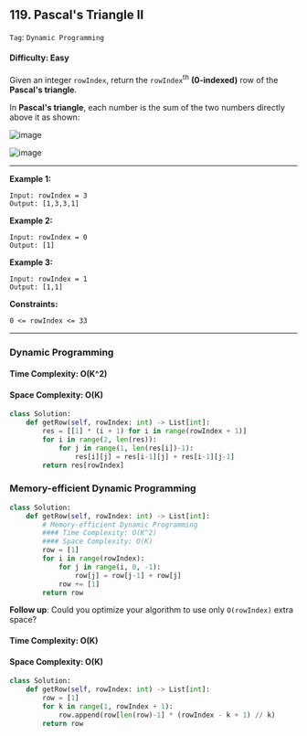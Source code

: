 ## 119. Pascal's Triangle II

```Tag```: ```Dynamic Programming```

#### Difficulty: Easy

Given an integer ```rowIndex```, return the ```rowIndex```<sup>th</sup> __(0-indexed)__ row of the __Pascal's triangle__.

In __Pascal's triangle__, each number is the sum of the two numbers directly above it as shown:

![image](https://upload.wikimedia.org/wikipedia/commons/0/0d/PascalTriangleAnimated2.gif)

![image](https://user-images.githubusercontent.com/35042430/210032763-ca5de1be-1133-4093-a58d-8c79922be9da.png)

---

__Example 1:__
```
Input: rowIndex = 3
Output: [1,3,3,1]
```

__Example 2:__
```
Input: rowIndex = 0
Output: [1]
```

__Example 3:__
```
Input: rowIndex = 1
Output: [1,1]
```

__Constraints:__
```
0 <= rowIndex <= 33
```

---

### Dynamic Programming
#### Time Complexity: O(K^2)
#### Space Complexity: O(K)

```Python
class Solution:
    def getRow(self, rowIndex: int) -> List[int]:
        res = [[1] * (i + 1) for i in range(rowIndex + 1)]
        for i in range(2, len(res)):
            for j in range(1, len(res[i])-1):
                res[i][j] = res[i-1][j] + res[i-1][j-1]
        return res[rowIndex]
```

### Memory-efficient Dynamic Programming

```Python
class Solution:
    def getRow(self, rowIndex: int) -> List[int]:
        # Memory-efficient Dynamic Programming
        #### Time Complexity: O(K^2)
        #### Space Complexity: O(K)
        row = [1]
        for i in range(rowIndex):
            for j in range(i, 0, -1):
                row[j] = row[j-1] + row[j]
            row += [1]
        return row
```

__Follow up__: Could you optimize your algorithm to use only ```O(rowIndex)``` extra space?

#### Time Complexity: O(K)
#### Space Complexity: O(K)

```Python
class Solution:
    def getRow(self, rowIndex: int) -> List[int]:
        row = [1]
        for k in range(1, rowIndex + 1):
            row.append(row[len(row)-1] * (rowIndex - k + 1) // k)
        return row
```
